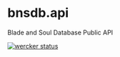 # bnsdb.api
Blade and Soul Database Public API

[![wercker status](https://app.wercker.com/status/f6683f16543e59b1a577dc82d291d676/m "wercker status")](https://app.wercker.com/project/bykey/f6683f16543e59b1a577dc82d291d676)
